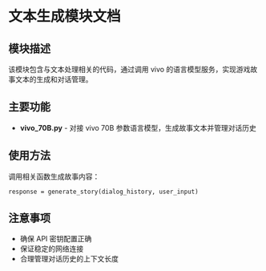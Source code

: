 # 文本生成模块文档

## 模块描述

该模块包含与文本处理相关的代码，通过调用 vivo 的语言模型服务，实现游戏故事文本的生成和对话管理。

## 主要功能

* **vivo\_70B.py** - 对接 vivo 70B 参数语言模型，生成故事文本并管理对话历史

## 使用方法

调用相关函数生成故事内容：

```
response = generate_story(dialog_history, user_input)
```

## 注意事项

* 确保 API 密钥配置正确
* 保证稳定的网络连接
* 合理管理对话历史的上下文长度